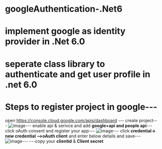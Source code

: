 # googleAuthentication-.Net6
# implement google as identity provider in .Net 6.0
# seperate class library to authenticate and get user profile in .net 6.0 
# Steps to register project in google---
open https://console.cloud.google.com/apis/dashboard ---
create project---
![image](https://user-images.githubusercontent.com/85626647/194460351-5cc15313-5bb4-4529-8b3e-a77ee9bc3e20.png)---
enable api &   serivce and add **google+api and people api**---
click oAuth consent and register your app---
![image](https://user-images.githubusercontent.com/85626647/194460668-a8b8e4bb-2175-4cb1-af17-0604922078b0.png)---
click **credential-> new credential -->oAuth client** and enter below details and save---
![image](https://user-images.githubusercontent.com/85626647/194460951-4657537f-2c92-402e-8394-7a56dfda2651.png)---
---copy your **clientid** & **Client secret**






